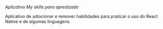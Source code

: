 *Aplicativo My skills para apredizado*

Aplicativo de adiocionar e remover habilidades para praticar o uso do React Native e de algumas linguagens.